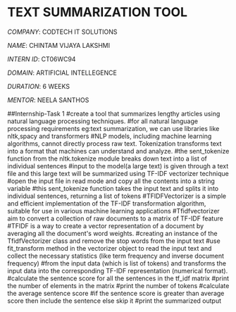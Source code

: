 #  TEXT SUMMARIZATION TOOL

*COMPANY*: CODTECH IT SOLUTIONS

*NAME*: CHINTAM VIJAYA LAKSHMI

*INTERN ID*: CT06WC94

*DOMAIN*: ARTIFICIAL INTELLEGENCE

*DURATION*: 6 WEEKS

*MENTOR*: NEELA SANTHOS

##Internship-Task 1
#create a tool that summarizes lengthy articles using natural language processing techniques.
#for all natural language processing requirements eg:text summarization, we can use libraries like nltk,spacy and transformers 
#NLP models, including machine learning algorithms, cannot directly process raw text. Tokenization transforms text into a format that machines can understand and analyze. 
#the sent_tokenize function from the nltk.tokenize module breaks down text into a list of individual sentences
#input to the model(a large text) is given through a text file and this large text will be summarized using TF-IDF vectorizer technique
#open the input file in read mode and copy all the contents into a string variable 
#this sent_tokenize function takes the input text and splits it into individual sentences, returning a list of tokens
#TFIDFVectorizer is a simple and efficient implementation of the TF-IDF transformation algorithm, suitable for use in various machine learning applications
#Tfidfvectorizer aim to convert a collection of raw documents to a matrix of TF-IDF feature
#TFIDF is a way to create a vector representation of a document by averaging all the document's word weights.
#creating an instance of the TfidfVectorizer class and remove the stop words from the input text
#use fit_transform method in the vectorizer object to read the input text and collect the necessary statistics (like term frequency and inverse document frequency) 
#from the input data (which is list of tokens) and transforms the input data into the corresponding TF-IDF representation (numerical format).
#calculate the sentence score for all the sentences in the tf_idf matrix
#print the number of elements in the matrix 
#print the number of tokens 
#calculate the average sentence score 
#if the sentence score is greater than average score then include the sentence else skip it
#print the summarized output

